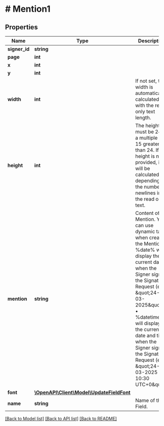 # # Mention1

## Properties

Name | Type | Description | Notes
------------ | ------------- | ------------- | -------------
**signer_id** | **string** |  | [optional]
**page** | **int** |  | [optional]
**x** | **int** |  | [optional]
**y** | **int** |  | [optional]
**width** | **int** | If not set, the width is automatically calculated with the read only text length. | [optional]
**height** | **int** | The height must be 24 or a multiple of 15 greater than 24. If height is not provided, it will be calculated depending on the number of newlines in the read only text. | [optional]
**mention** | **string** | Content of the Mention. You can use dynamic tags when creating the Mention: • %date% will display the current date when the Signer sign the Signature Request (eg. \&quot;24-03-2025\&quot;) • %datetime% will display the current date and time when the Signer signs the Signature Request (eg. \&quot;24-03-2025 10:30 UTC+0\&quot;) | [optional]
**font** | [**\OpenAPI\Client\Model\UpdateFieldFont**](UpdateFieldFont.md) |  | [optional]
**name** | **string** | Name of the Field. | [optional]

[[Back to Model list]](../../README.md#models) [[Back to API list]](../../README.md#endpoints) [[Back to README]](../../README.md)
